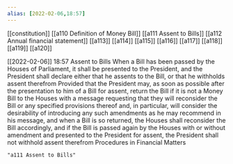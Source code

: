 ```yaml
---
alias: [2022-02-06,18:57]
---
```

[[constitution]] [[a110 Definition of Money Bill]] [[a111 Assent to Bills]] [[a112 Annual financial statement]] [[a113]] [[a114]] [[a115]] [[a116]] [[a117]] [[a118]] [[a119]]  [[a120]]

[[2022-02-06]] 18:57
Assent to Bills When a Bill has been passed by the Houses of Parliament, it shall be presented to the President, and the President shall declare either that he assents to the Bill, or that he withholds assent therefrom Provided that the President may, as soon as possible after the presentation to him of a Bill for assent, return the Bill if it is not a Money Bill to the Houses with a message requesting that they will reconsider the Bill or any specified provisions thereof and, in particular, will consider the desirability of introducing any such amendments as he may recommend in his message, and when a Bill is so returned, the Houses shall reconsider the Bill accordingly, and if the Bill is passed again by the Houses with or without amendment and presented to the President for assent, the President shall not withhold assent therefrom Procedures in Financial Matters
```query 2022-03-26 18:03
"a111 Assent to Bills"
```